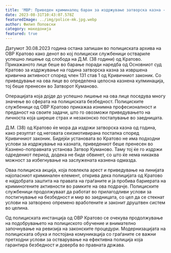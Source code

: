 ```yaml
---
title: 'МВР: Приведен криминалец баран за издржување затворска казна - 31 АВГУСТ 2023'
date: 2023-08-31T10:43:07.578Z
featuredImage: ../img/police-mk.jpg.webp
author: Филип Поповски
category: македонија
featured: true
---
```

Датумот 30.08.2023 година остана запишан во полициската архива на ОВР Кратово како денот во кој полициски службеници оствариле успешно лишење од слобода на Д.М. (38 години) од Кратово. Прикажаното лице беше во барање поради наредба од Основниот суд Кратово за издржување на година затворска казна за извршена кривична активност според член 131 став 1 од Кривичниот законик. Со приведување на ова лице во определена целосна казнена кулминација, тој беше пренесен во Затворот Куманово.

Операцијата која дојде до успешно лишење на ова лице поседува многу значење во сферата на полициската безбедност. Полициските службеници од ОВР Кратово прикажаа изнимна професионалност и преданост на своите задачи, што го овозможи приведувањето на личноста која ширеше страх и незаконско постапување во заедницата.

Д.М. (38) од Кратово ќе мора да издржи затворска казна од година, како резултат од неговата сеизмотивирана постапка според Кривичниот законик. Бидејќи установата во Кратово не има подходни услови за издржување на казната, приведениот беше пренесен во Казнено-поправната установа Затвор Куманово. Таму тој ќе го издржи одредениот период, додека не биде обвинет, со што ќе нема никаква можност за избегнување на заслужената казнена одмазда.

Оваа полициска акција, која повлекла арест и приведување на линијата најопасниот криминален елемент, открива дека полицијата од Кратово е најдобрата заштита на правата на граѓаните и ја пробива бариерата на криминогените активности во рамките на ова подрачје. Полициските службеници продолжуваат да работат во прилагодливи услови за постигнување на безбедност и мир во заедницата, со цел да се стекнат услови на затворено опремено вработените и законит друштвен систем во целина.

Од полициската инстанција од ОВР Кратово се очекува продолжување на подобрувањето на полициското обучение и внимателно започнување на ревизија на законските процедури. Модернизацијата на полициската обука и постојана комуникација со граѓаните се важни претходни услови за остварување на ефективна полиција која гарантира безбедност и доверба во правната држава.
